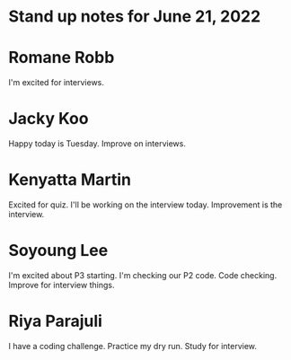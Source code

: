 # Stand up notes for June 21, 2022


# Romane Robb

I'm excited for interviews.
  
# Jacky Koo

Happy today is Tuesday. Improve on interviews.

# Kenyatta Martin

Excited for quiz. I'll be working on the interview today. Improvement is the interview.

# Soyoung Lee

I'm excited about P3 starting. I'm checking our P2 code. Code checking. Improve for interview things.


# Riya Parajuli

I have a coding challenge. Practice my dry run. Study for interview.